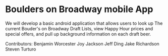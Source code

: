 # Boulders on Broadway mobile App

We will develop a basic android application that allows users to look up The current Bouder's on Broadway Draft Lists, view Happy Hour prices and special offers, and pull up background information on each draft beer. 

Contributors:
Benjamin Worcester
Joy Jackson
Jeff Ding
Jake Richardson
Steven Turturo
